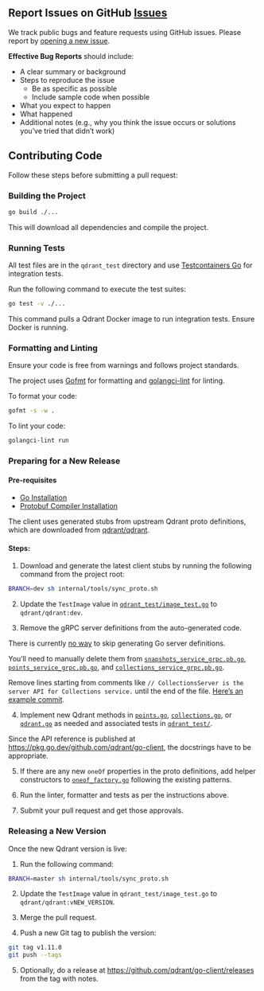## Report Issues on GitHub [Issues](https://github.com/qdrant/go-client/issues)

We track public bugs and feature requests using GitHub issues. Please report by [opening a new issue](https://github.com/qdrant/go-client/issues/new).

**Effective Bug Reports** should include:

- A clear summary or background
- Steps to reproduce the issue
  - Be as specific as possible
  - Include sample code when possible
- What you expect to happen
- What happened
- Additional notes (e.g., why you think the issue occurs or solutions you’ve tried that didn’t work)

## Contributing Code

Follow these steps before submitting a pull request:

### Building the Project

```bash
go build ./...
```

This will download all dependencies and compile the project.

### Running Tests

All test files are in the `qdrant_test` directory and use [Testcontainers Go](https://golang.testcontainers.org/) for integration tests.

Run the following command to execute the test suites:

```bash
go test -v ./...
```

This command pulls a Qdrant Docker image to run integration tests. Ensure Docker is running.

### Formatting and Linting

Ensure your code is free from warnings and follows project standards.

The project uses [Gofmt](https://go.dev/blog/gofmt) for formatting and [golangci-lint](https://github.com/golangci/golangci-lint) for linting.

To format your code:

```bash
gofmt -s -w .
```

To lint your code:

```bash
golangci-lint run
```

### Preparing for a New Release

#### Pre-requisites

- [Go Installation](https://go.dev/doc/install)
- [Protobuf Compiler Installation](https://grpc.io/docs/protoc-installation/)

The client uses generated stubs from upstream Qdrant proto definitions, which are downloaded from [qdrant/qdrant](https://github.com/qdrant/qdrant/tree/master/lib/api/src/grpc/proto).

#### Steps:

1. Download and generate the latest client stubs by running the following command from the project root:

```bash
BRANCH=dev sh internal/tools/sync_proto.sh
```

2. Update the `TestImage` value in [`qdrant_test/image_test.go`](https://github.com/qdrant/go-client/blob/master/qdrant_test/image_test.go) to `qdrant/qdrant:dev`.

3. Remove the gRPC server definitions from the auto-generated code. 

There is currently [no way](https://github.com/golang/protobuf/issues/373) to skip generating Go server definitions.

You’ll need to manually delete them from [`snapshots_service_grpc.pb.go`](https://github.com/qdrant/go-client/blob/master/qdrant/snapshots_service_grpc.pb.go), [`points_service_grpc.pb.go`](https://github.com/qdrant/go-client/blob/master/qdrant/points_service.pb.go), and [`collections_service_grpc.pb.go`](https://github.com/qdrant/go-client/blob/master/qdrant/collections_service_grpc.pb.go).

Remove lines starting from comments like `// CollectionsServer is the server API for Collections service.` until the end of the file. [Here’s an example commit](https://github.com/qdrant/go-client/commit/6d04e31bb2acccf54f964a634df8930533642892).

4. Implement new Qdrant methods in [`points.go`](https://github.com/qdrant/go-client/blob/master/qdrant/points.go), [`collections.go`](https://github.com/qdrant/go-client/blob/master/qdrant/collections.go), or [`qdrant.go`](https://github.com/qdrant/go-client/blob/master/qdrant/qdrant.go) as needed and associated tests in [`qdrant_test/`](https://github.com/qdrant/go-client/tree/master/qdrant_test).

Since the API reference is published at https://pkg.go.dev/github.com/qdrant/go-client, the docstrings have to be appropriate.

5. If there are any new `oneOf` properties in the proto definitions, add helper constructors to [`oneof_factory.go`](https://github.com/qdrant/go-client/blob/master/qdrant/oneof_factory.go) following the existing patterns.

6. Run the linter, formatter and tests as per the instructions above. 

7. Submit your pull request and get those approvals.

### Releasing a New Version

Once the new Qdrant version is live:

1. Run the following command:

```bash
BRANCH=master sh internal/tools/sync_proto.sh
```

2. Update the `TestImage` value in `qdrant_test/image_test.go` to `qdrant/qdrant:vNEW_VERSION`.

3. Merge the pull request.

4. Push a new Git tag to publish the version:

```bash
git tag v1.11.0
git push --tags
```

5. Optionally, do a release at https://github.com/qdrant/go-client/releases from the tag with notes.
